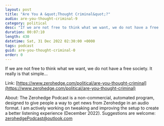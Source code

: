 ```yaml
---
layout: post
title: "Are You A &quot;Thought Criminal&quot;?"
audio: are-you-thought-criminal-9
category: political
desc: "If we are not free to think what we want, we do not have a free society.  It really is that simple..."
duration: 00:07:10
length: 430
datetime: Sat, 31 Dec 2022 02:30:00 +0000
tags: podcast
guid: are-you-thought-criminal-0
order: 0
---
```

If we are not free to think what we want, we do not have a free society.  It really is that simple...

Link: [https://www.zerohedge.com/political/are-you-thought-criminal](https://www.zerohedge.com/political/are-you-thought-criminal)

About: The Zerohedge Podcast is a non-commercial, automated program, designed to give people a way to get news from Zerohedge in an audio format.  I am actively working on tweaking and improving the setup to create a better listening experience (December 2022).  Suggestions are welcome: [zerohedgePodcast@outlook.com](mailto:zerohedgePodcast@outlook.com)